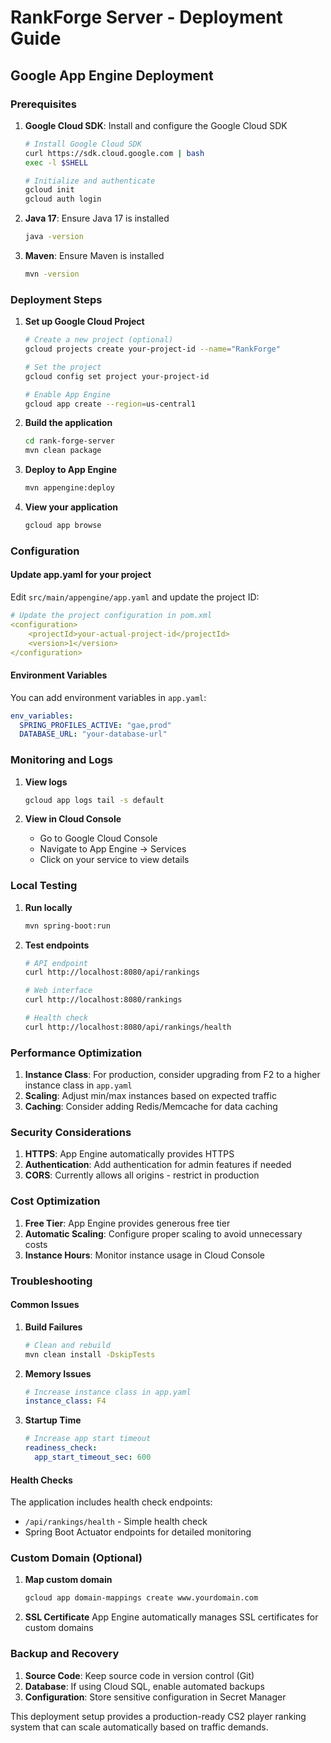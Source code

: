 # RankForge Server - Deployment Guide

## Google App Engine Deployment

### Prerequisites

1. **Google Cloud SDK**: Install and configure the Google Cloud SDK
   ```bash
   # Install Google Cloud SDK
   curl https://sdk.cloud.google.com | bash
   exec -l $SHELL
   
   # Initialize and authenticate
   gcloud init
   gcloud auth login
   ```

2. **Java 17**: Ensure Java 17 is installed
   ```bash
   java -version
   ```

3. **Maven**: Ensure Maven is installed
   ```bash
   mvn -version
   ```

### Deployment Steps

1. **Set up Google Cloud Project**
   ```bash
   # Create a new project (optional)
   gcloud projects create your-project-id --name="RankForge"
   
   # Set the project
   gcloud config set project your-project-id
   
   # Enable App Engine
   gcloud app create --region=us-central1
   ```

2. **Build the application**
   ```bash
   cd rank-forge-server
   mvn clean package
   ```

3. **Deploy to App Engine**
   ```bash
   mvn appengine:deploy
   ```

4. **View your application**
   ```bash
   gcloud app browse
   ```

### Configuration

#### Update app.yaml for your project
Edit `src/main/appengine/app.yaml` and update the project ID:
```yaml
# Update the project configuration in pom.xml
<configuration>
    <projectId>your-actual-project-id</projectId>
    <version>1</version>
</configuration>
```

#### Environment Variables
You can add environment variables in `app.yaml`:
```yaml
env_variables:
  SPRING_PROFILES_ACTIVE: "gae,prod"
  DATABASE_URL: "your-database-url"
```

### Monitoring and Logs

1. **View logs**
   ```bash
   gcloud app logs tail -s default
   ```

2. **View in Cloud Console**
   - Go to Google Cloud Console
   - Navigate to App Engine → Services
   - Click on your service to view details

### Local Testing

1. **Run locally**
   ```bash
   mvn spring-boot:run
   ```

2. **Test endpoints**
   ```bash
   # API endpoint
   curl http://localhost:8080/api/rankings
   
   # Web interface
   curl http://localhost:8080/rankings
   
   # Health check
   curl http://localhost:8080/api/rankings/health
   ```

### Performance Optimization

1. **Instance Class**: For production, consider upgrading from F2 to a higher instance class in `app.yaml`
2. **Scaling**: Adjust min/max instances based on expected traffic
3. **Caching**: Consider adding Redis/Memcache for data caching

### Security Considerations

1. **HTTPS**: App Engine automatically provides HTTPS
2. **Authentication**: Add authentication for admin features if needed
3. **CORS**: Currently allows all origins - restrict in production

### Cost Optimization

1. **Free Tier**: App Engine provides generous free tier
2. **Automatic Scaling**: Configure proper scaling to avoid unnecessary costs
3. **Instance Hours**: Monitor instance usage in Cloud Console

### Troubleshooting

#### Common Issues

1. **Build Failures**
   ```bash
   # Clean and rebuild
   mvn clean install -DskipTests
   ```

2. **Memory Issues**
   ```yaml
   # Increase instance class in app.yaml
   instance_class: F4
   ```

3. **Startup Time**
   ```yaml
   # Increase app start timeout
   readiness_check:
     app_start_timeout_sec: 600
   ```

#### Health Checks
The application includes health check endpoints:
- `/api/rankings/health` - Simple health check
- Spring Boot Actuator endpoints for detailed monitoring

### Custom Domain (Optional)

1. **Map custom domain**
   ```bash
   gcloud app domain-mappings create www.yourdomain.com
   ```

2. **SSL Certificate**
   App Engine automatically manages SSL certificates for custom domains

### Backup and Recovery

1. **Source Code**: Keep source code in version control (Git)
2. **Database**: If using Cloud SQL, enable automated backups
3. **Configuration**: Store sensitive configuration in Secret Manager

This deployment setup provides a production-ready CS2 player ranking system that can scale automatically based on traffic demands.